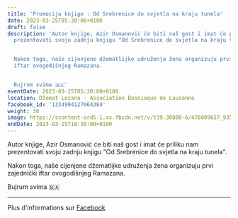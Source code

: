 ```yaml
---
title: 'Promocija knjige : Od Srebrenice do svjetla na kraju tunela'
date: 2023-03-25T05:30:00+0100
draft: false
description: 'Autor knjige, Azir Osmanović će biti naš gost i imat će priliku nam
  prezentovati svoju zadnju knjigu "Od Srebrenice do svjetla na kraju tunela".


  Nakon toga, naše cijenjene džematlijke udruženja žena organizuju prvi zajednički
  iftar ovogodišnjeg Ramazana.


  Bujrum svima 🇧🇦'
eventDate: 2023-03-25T05:30:00+0100
location: Džemat Lozana - Association Bosniaque de Lausanne
facebook_id: '1334994127064384'
weight: 30
image: https://scontent-ord5-1.xx.fbcdn.net/v/t39.30808-6/476009657_935496042044329_8178626072168630847_n.jpg?_nc_cat=101&ccb=1-7&_nc_sid=9e60e4&_nc_ohc=cKiOfGuNw6AQ7kNvwFrEMNv&_nc_oc=AdmpN1a4000lONoc1bHlI1kP3LMVpAyywnDMd2RuaFUKkPXY-PIxosPbYWaGScF_m-w&_nc_zt=23&_nc_ht=scontent-ord5-1.xx&edm=ABTKTjYEAAAA&_nc_gid=krEkOe_1kG9AwQQW5SHnLw&oh=00_AfQKHPDGM0Qvrqx6uKPnqTOIP0kI0M2HEv4oNXpoLoxttg&oe=6872581C
endDate: 2023-03-25T18:30:00+0100
---
```


Autor knjige, Azir Osmanović će biti naš gost i imat će priliku nam prezentovati svoju zadnju knjigu "Od Srebrenice do svjetla na kraju tunela".

Nakon toga, naše cijenjene džematlijke udruženja žena organizuju prvi zajednički iftar ovogodišnjeg Ramazana.

Bujrum svima 🇧🇦

---

Plus d'informations sur [Facebook](https://facebook.com/events/1334994127064384)